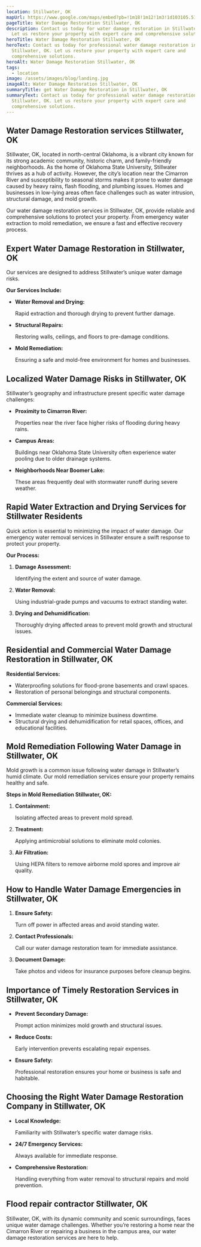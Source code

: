 ```yaml
---
location: Stillwater, OK
mapUrl: https://www.google.com/maps/embed?pb=!1m18!1m12!1m3!1d103105.51039465013!2d-97.16517824642132!3d36.14106401087714!2m3!1f0!2f0!3f0!3m2!1i1024!2i768!4f13.1!3m3!1m2!1s0x87b109f9eb99af23%3A0x8c91da162010d199!2sStillwater%2C%20OK!5e0!3m2!1sen!2sus!4v1735858375975!5m2!1sen!2sus
pageTitle: Water Damage Restoration Stillwater, OK
description: Contact us today for water damage restoration in Stillwater, OK.
  Let us restore your property with expert care and comprehensive solutions.
heroTitle: Water Damage Restoration Stillwater, OK
heroText: Contact us today for professional water damage restoration in
  Stillwater, OK. Let us restore your property with expert care and
  comprehensive solutions.
heroAlt: Water Damage Restoration Stillwater, OK
tags:
  - location
image: /assets/images/blog/landing.jpg
imageAlt: Water Damage Restoration Stillwater, OK
summaryTitle: get Water Damage Restoration in Stillwater, OK
summaryText: Contact us today for professional water damage restoration in
  Stillwater, OK. Let us restore your property with expert care and
  comprehensive solutions.
---
```

## **Water Damage Restoration services Stillwater, OK**

Stillwater, OK, located in north-central Oklahoma, is a vibrant city known for its strong academic community, historic charm, and family-friendly neighborhoods. As the home of Oklahoma State University, Stillwater thrives as a hub of activity. However, the city’s location near the Cimarron River and susceptibility to seasonal storms makes it prone to water damage caused by heavy rains, flash flooding, and plumbing issues. Homes and businesses in low-lying areas often face challenges such as water intrusion, structural damage, and mold growth.

Our water damage restoration services in Stillwater, OK, provide reliable and comprehensive solutions to protect your property. From emergency water extraction to mold remediation, we ensure a fast and effective recovery process.

## **Expert Water Damage Restoration in Stillwater, OK**

Our services are designed to address Stillwater’s unique water damage risks.

**Our Services Include:**

* **Water Removal and Drying:**

   Rapid extraction and thorough drying to prevent further damage.
* **Structural Repairs:**

   Restoring walls, ceilings, and floors to pre-damage conditions.
* **Mold Remediation:**

   Ensuring a safe and mold-free environment for homes and businesses.

## **Localized Water Damage Risks in Stillwater, OK**

Stillwater’s geography and infrastructure present specific water damage challenges:

* **Proximity to Cimarron River:**

   Properties near the river face higher risks of flooding during heavy rains.
* **Campus Areas:**

   Buildings near Oklahoma State University often experience water pooling due to older drainage systems.
* **Neighborhoods Near Boomer Lake:**

   These areas frequently deal with stormwater runoff during severe weather.

## **Rapid Water Extraction and Drying Services for Stillwater Residents**

Quick action is essential to minimizing the impact of water damage. Our emergency water removal services in Stillwater ensure a swift response to protect your property.

**Our Process:**

1. **Damage Assessment:**

    Identifying the extent and source of water damage.
2. **Water Removal:**

    Using industrial-grade pumps and vacuums to extract standing water.
3. **Drying and Dehumidification:**

    Thoroughly drying affected areas to prevent mold growth and structural issues.

## **Residential and Commercial Water Damage Restoration in Stillwater, OK**

**Residential Services:**

* Waterproofing solutions for flood-prone basements and crawl spaces.
* Restoration of personal belongings and structural components.

**Commercial Services:**

* Immediate water cleanup to minimize business downtime.
* Structural drying and dehumidification for retail spaces, offices, and educational facilities.

## **Mold Remediation Following Water Damage in Stillwater, OK**

Mold growth is a common issue following water damage in Stillwater’s humid climate. Our mold remediation services ensure your property remains healthy and safe.

**Steps in Mold Remediation Stillwater, OK:**

1. **Containment:**

    Isolating affected areas to prevent mold spread.
2. **Treatment:**

    Applying antimicrobial solutions to eliminate mold colonies.
3. **Air Filtration:**

    Using HEPA filters to remove airborne mold spores and improve air quality.

## **How to Handle Water Damage Emergencies in Stillwater, OK**

1. **Ensure Safety:**

    Turn off power in affected areas and avoid standing water.
2. **Contact Professionals:**

    Call our water damage restoration team for immediate assistance.
3. **Document Damage:**

    Take photos and videos for insurance purposes before cleanup begins.

## **Importance of Timely Restoration Services in Stillwater, OK**

* **Prevent Secondary Damage:**

   Prompt action minimizes mold growth and structural issues.
* **Reduce Costs:**

   Early intervention prevents escalating repair expenses.
* **Ensure Safety:**

   Professional restoration ensures your home or business is safe and habitable.

## **Choosing the Right Water Damage Restoration Company in Stillwater, OK**

* **Local Knowledge:**

   Familiarity with Stillwater’s specific water damage risks.
* **24/7 Emergency Services:**

   Always available for immediate response.
* **Comprehensive Restoration:**

   Handling everything from water removal to structural repairs and mold prevention.

## **Flood repair contractor Stillwater, OK**

Stillwater, OK, with its dynamic community and scenic surroundings, faces unique water damage challenges. Whether you’re restoring a home near the Cimarron River or repairing a business in the campus area, our water damage restoration services are here to help.
